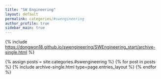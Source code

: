 ```yaml
---
title: "SW Engineering"
layout: default
permalink: categories/#swengineering
author_profile: true
sidebar_main: true
---
```


{% include https://dongwon18.github.io/swengineering/SWEngineering_start/archive-single.html %}

{% assign posts = site.categories.#swengineering %}
{% for post in posts %} {% include archive-single.html type=page.entries_layout %} {% endfor %}
